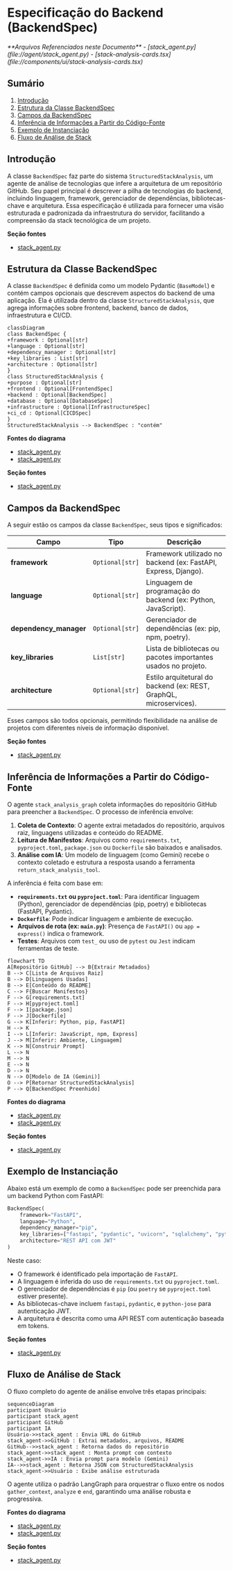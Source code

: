 # Especificação do Backend (BackendSpec)

<cite>
**Arquivos Referenciados neste Documento**   
- [stack_agent.py](file://agent/stack_agent.py)
- [stack-analysis-cards.tsx](file://components/ui/stack-analysis-cards.tsx)
</cite>

## Sumário
1. [Introdução](#introdução)
2. [Estrutura da Classe BackendSpec](#estrutura-da-classe-backendspec)
3. [Campos da BackendSpec](#campos-da-backendspec)
4. [Inferência de Informações a Partir do Código-Fonte](#inferência-de-informações-a-partir-do-código-fonte)
5. [Exemplo de Instanciação](#exemplo-de-instanciação)
6. [Fluxo de Análise de Stack](#fluxo-de-análise-de-stack)

## Introdução

A classe `BackendSpec` faz parte do sistema `StructuredStackAnalysis`, um agente de análise de tecnologias que infere a arquitetura de um repositório GitHub. Seu papel principal é descrever a pilha de tecnologias do backend, incluindo linguagem, framework, gerenciador de dependências, bibliotecas-chave e arquitetura. Essa especificação é utilizada para fornecer uma visão estruturada e padronizada da infraestrutura do servidor, facilitando a compreensão da stack tecnológica de um projeto.

**Seção fontes**
- [stack_agent.py](file://agent/stack_agent.py#L47-L52)

## Estrutura da Classe BackendSpec

A classe `BackendSpec` é definida como um modelo Pydantic (`BaseModel`) e contém campos opcionais que descrevem aspectos do backend de uma aplicação. Ela é utilizada dentro da classe `StructuredStackAnalysis`, que agrega informações sobre frontend, backend, banco de dados, infraestrutura e CI/CD.

```mermaid
classDiagram
class BackendSpec {
+framework : Optional[str]
+language : Optional[str]
+dependency_manager : Optional[str]
+key_libraries : List[str]
+architecture : Optional[str]
}
class StructuredStackAnalysis {
+purpose : Optional[str]
+frontend : Optional[FrontendSpec]
+backend : Optional[BackendSpec]
+database : Optional[DatabaseSpec]
+infrastructure : Optional[InfrastructureSpec]
+ci_cd : Optional[CICDSpec]
}
StructuredStackAnalysis --> BackendSpec : "contém"
```

**Fontes do diagrama**
- [stack_agent.py](file://agent/stack_agent.py#L47-L52)
- [stack_agent.py](file://agent/stack_agent.py#L89-L95)

**Seção fontes**
- [stack_agent.py](file://agent/stack_agent.py#L47-L52)

## Campos da BackendSpec

A seguir estão os campos da classe `BackendSpec`, seus tipos e significados:

| Campo | Tipo | Descrição |
|------|------|-----------|
| **framework** | `Optional[str]` | Framework utilizado no backend (ex: FastAPI, Express, Django). |
| **language** | `Optional[str]` | Linguagem de programação do backend (ex: Python, JavaScript). |
| **dependency_manager** | `Optional[str]` | Gerenciador de dependências (ex: pip, npm, poetry). |
| **key_libraries** | `List[str]` | Lista de bibliotecas ou pacotes importantes usados no projeto. |
| **architecture** | `Optional[str]` | Estilo arquitetural do backend (ex: REST, GraphQL, microservices). |

Esses campos são todos opcionais, permitindo flexibilidade na análise de projetos com diferentes níveis de informação disponível.

**Seção fontes**
- [stack_agent.py](file://agent/stack_agent.py#L47-L52)

## Inferência de Informações a Partir do Código-Fonte

O agente `stack_analysis_graph` coleta informações do repositório GitHub para preencher a `BackendSpec`. O processo de inferência envolve:

1. **Coleta de Contexto**: O agente extrai metadados do repositório, arquivos raiz, linguagens utilizadas e conteúdo do README.
2. **Leitura de Manifestos**: Arquivos como `requirements.txt`, `pyproject.toml`, `package.json` ou `Dockerfile` são baixados e analisados.
3. **Análise com IA**: Um modelo de linguagem (como Gemini) recebe o contexto coletado e estrutura a resposta usando a ferramenta `return_stack_analysis_tool`.

A inferência é feita com base em:
- **`requirements.txt` ou `pyproject.toml`**: Para identificar linguagem (Python), gerenciador de dependências (pip, poetry) e bibliotecas (FastAPI, Pydantic).
- **`Dockerfile`**: Pode indicar linguagem e ambiente de execução.
- **Arquivos de rota (ex: `main.py`)**: Presença de `FastAPI()` ou `app = express()` indica o framework.
- **Testes**: Arquivos com `test_` ou uso de `pytest` ou `Jest` indicam ferramentas de teste.

```mermaid
flowchart TD
A[Repositório GitHub] --> B{Extrair Metadados}
B --> C[Lista de Arquivos Raiz]
B --> D[Linguagens Usadas]
B --> E[Conteúdo do README]
C --> F{Buscar Manifestos}
F --> G[requirements.txt]
F --> H[pyproject.toml]
F --> I[package.json]
F --> J[Dockerfile]
G --> K[Inferir: Python, pip, FastAPI]
H --> K
I --> L[Inferir: JavaScript, npm, Express]
J --> M[Inferir: Ambiente, Linguagem]
K --> N[Construir Prompt]
L --> N
M --> N
E --> N
D --> N
N --> O[Modelo de IA (Gemini)]
O --> P[Retornar StructuredStackAnalysis]
P --> Q[BackendSpec Preenhido]
```

**Fontes do diagrama**
- [stack_agent.py](file://agent/stack_agent.py#L219-L240)
- [stack_agent.py](file://agent/stack_agent.py#L257-L266)

**Seção fontes**
- [stack_agent.py](file://agent/stack_agent.py#L219-L418)

## Exemplo de Instanciação

Abaixo está um exemplo de como a `BackendSpec` pode ser preenchida para um backend Python com FastAPI:

```python
BackendSpec(
    framework="FastAPI",
    language="Python",
    dependency_manager="pip",
    key_libraries=["fastapi", "pydantic", "uvicorn", "sqlalchemy", "python-jose"],
    architecture="REST API com JWT"
)
```

Neste caso:
- O framework é identificado pela importação de `FastAPI`.
- A linguagem é inferida do uso de `requirements.txt` ou `pyproject.toml`.
- O gerenciador de dependências é `pip` (ou `poetry` se `pyproject.toml` estiver presente).
- As bibliotecas-chave incluem `fastapi`, `pydantic`, e `python-jose` para autenticação JWT.
- A arquitetura é descrita como uma API REST com autenticação baseada em tokens.

**Seção fontes**
- [stack_agent.py](file://agent/stack_agent.py#L47-L52)

## Fluxo de Análise de Stack

O fluxo completo do agente de análise envolve três etapas principais:

```mermaid
sequenceDiagram
participant Usuário
participant stack_agent
participant GitHub
participant IA
Usuário->>stack_agent : Envia URL do GitHub
stack_agent->>GitHub : Extrai metadados, arquivos, README
GitHub-->>stack_agent : Retorna dados do repositório
stack_agent->>stack_agent : Monta prompt com contexto
stack_agent->>IA : Envia prompt para modelo (Gemini)
IA-->>stack_agent : Retorna JSON com StructuredStackAnalysis
stack_agent->>Usuário : Exibe análise estruturada
```

O agente utiliza o padrão LangGraph para orquestrar o fluxo entre os nodos `gather_context`, `analyze` e `end`, garantindo uma análise robusta e progressiva.

**Fontes do diagrama**
- [stack_agent.py](file://agent/stack_agent.py#L330-L350)
- [stack_agent.py](file://agent/stack_agent.py#L358-L411)

**Seção fontes**
- [stack_agent.py](file://agent/stack_agent.py#L330-L505)